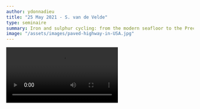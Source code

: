 ```yaml
---
author: ydonnadieu
title: "25 May 2021 - S. van de Velde"
type: seminaire
summary: Iron and sulphur cycling: from the modern seafloor to the Precambrian ocean
image: "/assets/images/paved-highway-in-USA.jpg"
---
```


<video src="https://nuage.osupytheas.fr/s/XbnZrZR3ffBkpzo/download/zoom_SebVelde.mp4" type="video/mp4" controls="controls" style="max-width: 730px;">
</video>

